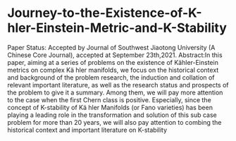 # Journey-to-the-Existence-of-K-hler-Einstein-Metric-and-K-Stability
Paper Status: Accepted by Journal of Southwest Jiaotong University (A Chinese Core Journal), accepted at September 23th,2021.
Abstract:In this paper, aiming at a series of problems on the existence of Kähler-Einstein metrics on complex Kä hler manifolds, we focus on the historical context and background of the problem research, the induction and collation of relevant important literature, as well as the research status and prospects of the problem to give it a summary. Among them, we will pay more attention to the case when the first Chern class is positive. Especially, since the concept of K-stability of Kä hler Manifolds (or Fano varieties) has been playing a leading role in the transformation and solution of this sub case problem for more than 20 years, we will also pay attention to combing the historical context and important literature on K-stability
